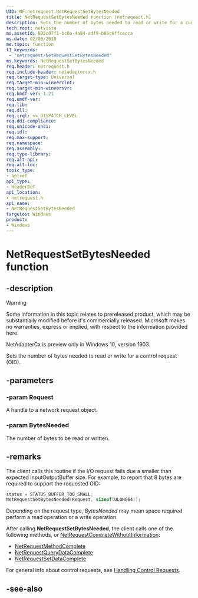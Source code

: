 ```yaml
---
UID: NF:netrequest.NetRequestSetBytesNeeded
title: NetRequestSetBytesNeeded function (netrequest.h)
description: Sets the number of bytes needed to read or write for a control request (OID).
tech.root: netvista
ms.assetid: 605c07f1-bc0a-4a84-adf9-b86c6ffcecca
ms.date: 02/08/2018
ms.topic: function
f1_keywords:
 - "netrequest/NetRequestSetBytesNeeded"
ms.keywords: NetRequestSetBytesNeeded
req.header: netrequest.h
req.include-header: netadaptercx.h
req.target-type: Universal
req.target-min-winverclnt:
req.target-min-winversvr:
req.kmdf-ver: 1.21
req.umdf-ver:
req.lib:
req.dll:
req.irql: <= DISPATCH_LEVEL
req.ddi-compliance:
req.unicode-ansi:
req.idl:
req.max-support:
req.namespace:
req.assembly:
req.type-library: 
req.alt-api:
req.alt-loc:
topic_type: 
- apiref
api_type: 
- HeaderDef
api_location:
- netrequest.h
api_name: 
- NetRequestSetBytesNeeded
targetos: Windows
product:
- Windows
---
```


# NetRequestSetBytesNeeded function


## -description

> [!WARNING]
> Some information in this topic relates to prereleased product, which may be substantially modified before it's commercially released. Microsoft makes no warranties, express or implied, with respect to the information provided here.
>
> NetAdapterCx is preview only in Windows 10, version 1903.

Sets the number of bytes needed to read or write for a control request (OID).

## -parameters

### -param Request
A handle to a network request object.

### -param BytesNeeded
The number of bytes to be read or written.

## -remarks
The client calls this routine if the I/O request fails due a smaller than expected InputOutputBuffer size. For example, to report that 8 bytes are required to support the requested OID:

```c++
status = STATUS_BUFFER_TOO_SMALL;
NetRequestSetBytesNeeded(Request, sizeof(ULONG64));
```

Depending on the request type, *BytesNeeded* may mean space required perform a read operation or a write operation. 

After calling **NetRequestSetBytesNeeded**, the client calls one of the following methods, or [NetRequestCompleteWithoutInformation](nf-netrequest-netrequestcompletewithoutinformation.md):

- [NetRequestMethodComplete](nf-netrequest-netrequestmethodcomplete.md)
- [NetRequestQueryDataComplete](nf-netrequest-netrequestquerydatacomplete.md)
- [NetRequestSetDataComplete](nf-netrequest-netrequestsetdatacomplete.md)

For general info about control requests, see [Handling Control Requests](https://docs.microsoft.com/windows-hardware/drivers/netcx/handling-control-requests).



## -see-also
